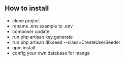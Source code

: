 
## How to install

- clone project
- rename .env.example to .env
- composer update
- run php artisan key:generate
- run php artisan db:seed --class=CreateUserSeeder
- npm install
- config your own database for manga

